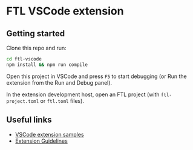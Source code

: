 # FTL VSCode extension

## Getting started

Clone this repo and run:

```bash
cd ftl-vscode
npm install && npm run compile
```

Open this project in VSCode and press `F5` to start debugging (or Run the extension from the Run and Debug panel).

In the extension development host, open an FTL project (with `ftl-project.toml` or `ftl.toml` files).

## Useful links

- [VSCode extension samples](https://github.com/microsoft/vscode-extension-samples)
- [Extension Guidelines](https://code.visualstudio.com/api/references/extension-guidelines)
